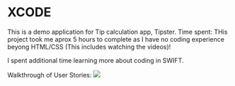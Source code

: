 XCODE
=====
This is a demo application for Tip calculation app, Tipster.
Time spent: THis project took me aprox 5 hours to complete as I have no coding experience beyong HTML/CSS 
(This includes watching the videos)!

I spent additional time learning more about coding in SWIFT.

Walkthrough of User Stories:
<img src="https://cloud.githubusercontent.com/assets/10343440/5573748/1313e81a-8f66-11e4-9fcd-7e1cb9e1a1c3.gif"> 
